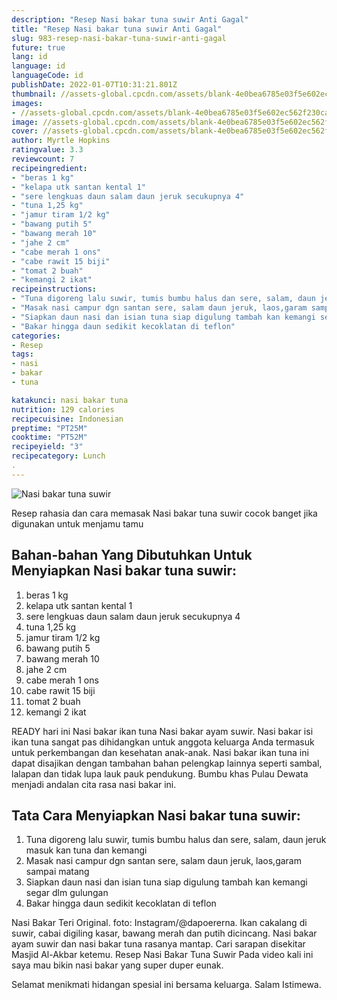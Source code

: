 ```yaml
---
description: "Resep Nasi bakar tuna suwir Anti Gagal"
title: "Resep Nasi bakar tuna suwir Anti Gagal"
slug: 983-resep-nasi-bakar-tuna-suwir-anti-gagal
future: true
lang: id
language: id
languageCode: id
publishDate: 2022-01-07T10:31:21.801Z 
thumbnail: //assets-global.cpcdn.com/assets/blank-4e0bea6785e03f5e602ec562f230caae08da540cada707380b4fe1bbebba43da.png
images:
- //assets-global.cpcdn.com/assets/blank-4e0bea6785e03f5e602ec562f230caae08da540cada707380b4fe1bbebba43da.png
image: //assets-global.cpcdn.com/assets/blank-4e0bea6785e03f5e602ec562f230caae08da540cada707380b4fe1bbebba43da.png
cover: //assets-global.cpcdn.com/assets/blank-4e0bea6785e03f5e602ec562f230caae08da540cada707380b4fe1bbebba43da.png
author: Myrtle Hopkins
ratingvalue: 3.3
reviewcount: 7
recipeingredient:
- "beras 1 kg"
- "kelapa utk santan kental 1"
- "sere lengkuas daun salam daun jeruk secukupnya 4"
- "tuna 1,25 kg"
- "jamur tiram 1/2 kg"
- "bawang putih 5"
- "bawang merah 10"
- "jahe 2 cm"
- "cabe merah 1 ons"
- "cabe rawit 15 biji"
- "tomat 2 buah"
- "kemangi 2 ikat"
recipeinstructions:
- "Tuna digoreng lalu suwir, tumis bumbu halus dan sere, salam, daun jeruk masuk kan tuna dan kemangi"
- "Masak nasi campur dgn santan sere, salam daun jeruk, laos,garam sampai matang"
- "Siapkan daun nasi dan isian tuna siap digulung tambah kan kemangi segar dlm gulungan"
- "Bakar hingga daun sedikit kecoklatan di teflon"
categories:
- Resep
tags:
- nasi
- bakar
- tuna

katakunci: nasi bakar tuna 
nutrition: 129 calories
recipecuisine: Indonesian
preptime: "PT25M"
cooktime: "PT52M"
recipeyield: "3"
recipecategory: Lunch
. 
---
```



![Nasi bakar tuna suwir](//assets-global.cpcdn.com/assets/blank-4e0bea6785e03f5e602ec562f230caae08da540cada707380b4fe1bbebba43da.png)

Resep rahasia dan cara memasak  Nasi bakar tuna suwir cocok banget jika digunakan untuk menjamu tamu

<!--inarticleads1-->

## Bahan-bahan Yang Dibutuhkan Untuk Menyiapkan Nasi bakar tuna suwir:

1. beras 1 kg
1. kelapa utk santan kental 1
1. sere lengkuas daun salam daun jeruk secukupnya 4
1. tuna 1,25 kg
1. jamur tiram 1/2 kg
1. bawang putih 5
1. bawang merah 10
1. jahe 2 cm
1. cabe merah 1 ons
1. cabe rawit 15 biji
1. tomat 2 buah
1. kemangi 2 ikat

READY hari ini Nasi bakar ikan tuna Nasi bakar ayam suwir. Nasi bakar isi ikan tuna sangat pas dihidangkan untuk anggota keluarga Anda termasuk untuk perkembangan dan kesehatan anak-anak. Nasi bakar ikan tuna ini dapat disajikan dengan tambahan bahan pelengkap lainnya seperti sambal, lalapan dan tidak lupa lauk pauk pendukung. Bumbu khas Pulau Dewata menjadi andalan cita rasa nasi bakar ini. 

<!--inarticleads2-->

## Tata Cara Menyiapkan Nasi bakar tuna suwir:

1. Tuna digoreng lalu suwir, tumis bumbu halus dan sere, salam, daun jeruk masuk kan tuna dan kemangi
1. Masak nasi campur dgn santan sere, salam daun jeruk, laos,garam sampai matang
1. Siapkan daun nasi dan isian tuna siap digulung tambah kan kemangi segar dlm gulungan
1. Bakar hingga daun sedikit kecoklatan di teflon


Nasi Bakar Teri Original. foto: Instagram/@dapoererna. Ikan cakalang di suwir, cabai digiling kasar, bawang merah dan putih dicincang. Nasi bakar ayam suwir dan nasi bakar tuna rasanya mantap. Cari sarapan disekitar Masjid Al-Akbar ketemu. Resep Nasi Bakar Tuna Suwir Pada video kali ini saya mau bikin nasi bakar yang super duper eunak. 

Selamat menikmati hidangan spesial ini bersama keluarga. Salam Istimewa.
